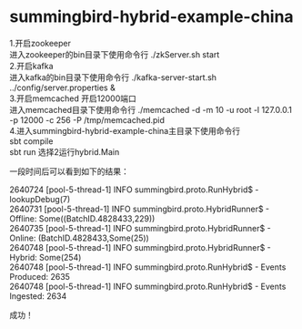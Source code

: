 # summingbird-hybrid-example-china

1.开启zookeeper   <br /> 
	进入zookeeper的bin目录下使用命令行 ./zkServer.sh start   <br /> 
2.开启kafka   <br /> 
	进入kafka的bin目录下使用命令行 ./kafka-server-start.sh ../config/server.properties &   <br /> 
3.开启memcached 开启12000端口   <br /> 
	进入memcached目录下使用命令行 ./memcached -d -m 10 -u root -l 127.0.0.1 -p 12000 -c 256 -P /tmp/memcached.pid   <br /> 
4.进入summingbird-hybrid-example-china主目录下使用命令行    <br /> 
	sbt compile   <br /> 
	sbt run 选择2运行hybrid.Main   <br /> 
	
一段时间后可以看到如下的结果：   <br /> 

2640724 [pool-5-thread-1] INFO  summingbird.proto.RunHybrid$ - lookupDebug(7)   <br /> 
2640731 [pool-5-thread-1] INFO  summingbird.proto.HybridRunner$ - Offline: Some((BatchID.4828433,229))   <br /> 
2640735 [pool-5-thread-1] INFO  summingbird.proto.HybridRunner$ - Online: (BatchID.4828433,Some(25))     <br /> 
2640748 [pool-5-thread-1] INFO  summingbird.proto.HybridRunner$ - Hybrid: Some(254)    <br /> 
2640748 [pool-5-thread-1] INFO  summingbird.proto.RunHybrid$ - Events Produced: 2635   <br /> 
2640748 [pool-5-thread-1] INFO  summingbird.proto.RunHybrid$ - Events Ingested: 2634   <br /> 

成功！
